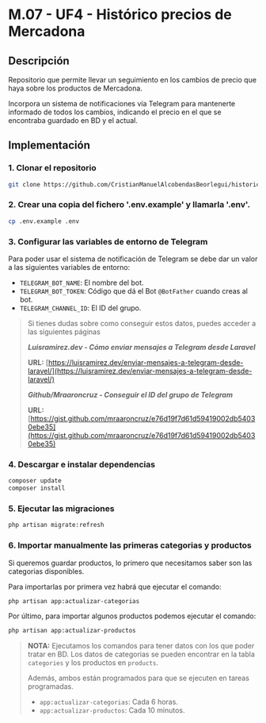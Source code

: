 # M.07 - UF4 - Histórico precios de Mercadona

## Descripción
Repositorio que permite llevar un seguimiento en los cambios de precio que haya sobre los productos de Mercadona.

Incorpora un sistema de notificaciones vía Telegram para mantenerte informado de todos los cambios, indicando el precio en el que se encontraba guardado en BD y el actual.

## Implementación

### 1. Clonar el repositorio

```bash
git clone https://github.com/CristianManuelAlcobendasBeorlegui/historico-precios-mercadona
```

### 2. Crear una copia del fichero '.env.example' y llamarla '.env'.

```bash
cp .env.example .env
```

### 3. Configurar las variables de entorno de Telegram

Para poder usar el sistema de notificación de Telegram se debe dar un valor a las siguientes variables de entorno:

- `TELEGRAM_BOT_NAME`: El nombre del bot.
- `TELEGRAM_BOT_TOKEN`: Código que dá el Bot `@BotFather` cuando creas al bot.
- `TELEGRAM_CHANNEL_ID`: El ID del grupo.

> Si tienes dudas sobre como conseguir estos datos, puedes acceder a las siguientes páginas
> 
> **_Luisramirez.dev - Cómo enviar mensajes a Telegram desde Laravel_**
> 
> **URL:** [https://luisramirez.dev/enviar-mensajes-a-telegram-desde-laravel/](https://luisramirez.dev/enviar-mensajes-a-telegram-desde-laravel/)
> 
> **_Github/Mraaroncruz - Conseguir el ID del grupo de Telegram_**
> 
> **URL:** [https://gist.github.com/mraaroncruz/e76d19f7d61d59419002db54030ebe35](https://gist.github.com/mraaroncruz/e76d19f7d61d59419002db54030ebe35)

### 4. Descargar e instalar dependencias

```bash
composer update 
composer install
```

### 5. Ejecutar las migraciones

```bash
php artisan migrate:refresh
```

### 6. Importar manualmente las primeras categorias y productos

Si queremos guardar productos, lo primero que necesitamos saber son las categorias disponibles.

Para importarlas por primera vez habrá que ejecutar el comando:

```bash
php artisan app:actualizar-categorias
```

Por último, para importar algunos productos podemos ejecutar el comando:

```bash
php artisan app:actualizar-productos
```

> **NOTA:** Ejecutamos los comandos para tener datos con los que poder tratar en BD. Los datos de categorias se pueden encontrar en la tabla `categories` y los productos en `products`.
>
> Además, ambos están programados para que se ejecuten en tareas programadas.
>
> - `app:actualizar-categorias`: Cada 6 horas.
> - `app:actualizar-productos`: Cada 10 minutos.